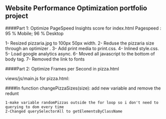 ## Website Performance Optimization portfolio project

####Part 1: Optimize PageSpeed Insights score for index.html
Pagespeed : 95 % Mobile; 96 % Desktop

1- Resized pizzaria.jpg to 100px 50px width.
2- Reduse the pizzaria size through an optimizer .
3- Add print media to print.css.
4- Inlined style.css.
5- Load google analytics async. 
6- Moved all javascript to the bottom of body tag.
7- Removed the link to fonts
 



####Part 2: Optimize Frames per Second in pizza.html

 views/js/main.js for pizza.html:

 ####In function changePizzaSizes(size):
    add new variable and remove the redunt 
   
    1-make variable randomPizzas outside the for loop so i don't need to querying to dom every time
    2-Changed querySelectorAll to getElementsByClassName
